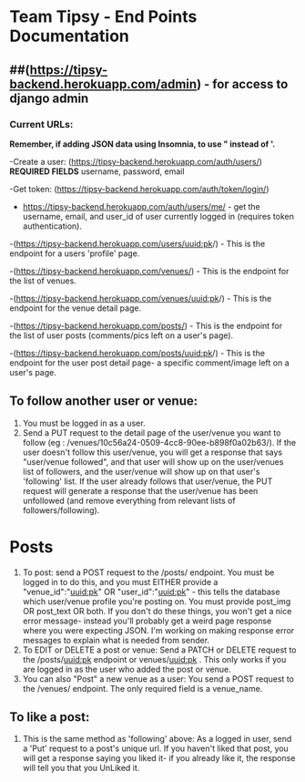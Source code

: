 # Team Tipsy - End Points Documentation
##(https://tipsy-backend.herokuapp.com/admin) - for access to django admin
---
### Current URLs:

**Remember, if adding JSON data using Insomnia, to use " instead of '.**


-Create a user: (https://tipsy-backend.herokuapp.com/auth/users/)
    **REQUIRED FIELDS**
    username, password, email 

-Get token: (https://tipsy-backend.herokuapp.com/auth/token/login/)

- https://tipsy-backend.herokuapp.com/auth/users/me/  - get the username, email, and user_id of user currently logged in (requires token authentication).

-(https://tipsy-backend.herokuapp.com/users/<uuid:pk>/) - This is the endpoint for a users 'profile' page. 

-(https://tipsy-backend.herokuapp.com/venues/) - This is the endpoint for the list of venues. 

-(https://tipsy-backend.herokuapp.com/venues/<uuid:pk>/) - This is the endpoint for the venue detail page. 


-(https://tipsy-backend.herokuapp.com/posts/) - This is the endpoint for the list of user posts (comments/pics left on a user's page). 

-(https://tipsy-backend.herokuapp.com/posts/<uuid:pk>/) - This is the endpoint for the user post detail page- a specific comment/image left on a user's page. 

## To **follow** another user or venue:
1. You must be logged in as a user.
2. Send a PUT request to the detail page of the user/venue you want to follow (eg : /venues/10c56a24-0509-4cc8-90ee-b898f0a02b63/). If the user doesn't follow this user/venue, you will get a response that says "user/venue followed", and that user will show up on the user/venues list of followers, and the user/venue will show up on that user's 'following' list. If the user already follows that user/venue, the PUT request will generate a response that the user/venue has been unfollowed (and remove everything from relevant lists of followers/following).

# Posts 
1. To post: send a POST request to the /posts/ endpoint. You must be logged in to do this, and you must EITHER provide a "venue_id":"<uuid:pk>" OR "user_id":"<uuid:pk>" - this tells the database which user/venue profile you're posting on. You must provide post_img OR post_text OR both. If you don't do these things, you won't get a nice error message- instead you'll probably get a weird page response where you were expecting JSON. I'm working on making response error messages to explain what is needed from sender. 
2. To EDIT or DELETE a post or venue: Send a PATCH or DELETE request to the /posts/<uuid:pk> endpoint or venues/<uuid:pk> . This only works if you are logged in as the user who added the post or venue.
3. You can also "Post" a new venue as a user: You send a POST request to the /venues/ endpoint. The only required field is a venue_name. 

## To **like** a post:
1. This is the same method as 'following' above: As a logged in user, send a 'Put' request to a post's unique url. If you haven't liked that post, you will get a response saying you liked it- if you already like it, the response will tell you that you UnLiked it. 
